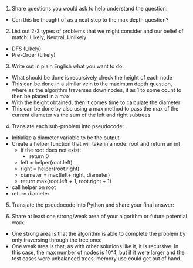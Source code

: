 1. Share questions you would ask to help understand the question:
- Can this be thought of as a next step to the max depth question?

2. List out 2-3 types of problems that we might consider and our belief of match: Likely, Neutral, Unlikely
- DFS (Likely)
- Pre-Order (Likely)

3. Write out in plain English what you want to do: 
- What should be done is recursively check the height of each node
- This can be done in a similar vein to the maximum depth question, where as the algorithm traverses down nodes, it as 1 to some count to then be placed in a max
- With the height obtained, then it comes time to calculate the diameter
- This can be done by also using a max method to pass the max of the current diameter vs the sum of the left and right subtrees

4. Translate each sub-problem into pseudocode:
- Initialize a diameter variable to be the output 
- Create a helper function that will take in a node: root and return an int
    - if the root does not exist:
        - return 0
    - left = helper(root.left)
    - right = helper(root.right)
    - diameter = max(left+ right, diameter)
    - return max(root.left + 1, root.right + 1)
- call helper on root
- return diameter

5. Translate the pseudocode into Python and share your final answer:
  <!-- class Solution:
    def diameterOfBinaryTree(self, root: Optional[TreeNode]) -> int:
        diameter = 0 

        def helper(root: Optional[TreeNode]) -> int:
            if not root:
                return 0
            left = helper(root.left)
            right = helper(root.right)
            nonlocal diameter
            diameter = max(diameter, left + right)
    
            return max(left + 1, right + 1)
        helper(root)

        return diameter -->

6. Share at least one strong/weak area of your algorithm or future potential work:
- One strong area is that the algorithm is able to complete the problem by only traversing through the tree once
- One weak area is that, as with other solutions like it, it is recursive. In this case, the max number of nodes is 10^4, but if it were larger and the test cases were unbalanced trees, memory use could get out of hand. 